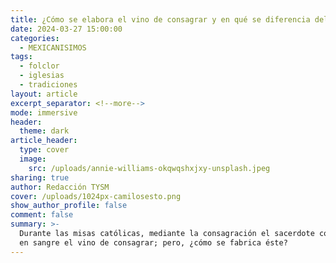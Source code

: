 ```yaml
---
title: ¿Cómo se elabora el vino de consagrar y en qué se diferencia del vino de mesa?
date: 2024-03-27 15:00:00
categories:
  - MEXICANISIMOS
tags:
  - folclor
  - iglesias
  - tradiciones
layout: article
excerpt_separator: <!--more-->
mode: immersive
header:
  theme: dark
article_header:
  type: cover
  image:
    src: /uploads/annie-williams-okqwqshxjxy-unsplash.jpeg
sharing: true
author: Redacción TYSM
cover: /uploads/1024px-camilosesto.png
show_author_profile: false
comment: false
summary: >-
  Durante las misas católicas, mediante la consagración el sacerdote convierte
  en sangre el vino de consagrar; pero, ¿cómo se fabrica éste?
---
```

